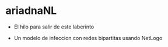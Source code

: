 # ariadnaNL

* El hilo para salir de este laberinto

* Un modelo de infeccion con redes bipartitas usando NetLogo

